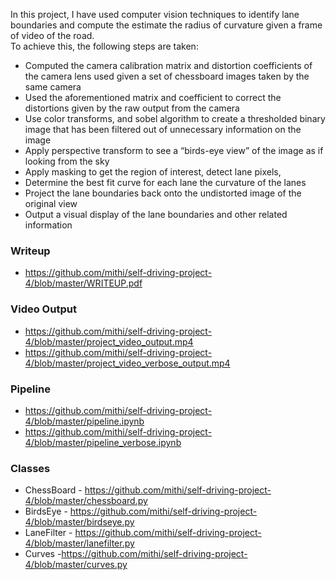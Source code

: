 In this project, I have used computer vision techniques to identify lane boundaries and compute the estimate the radius of curvature given a frame of video of the road.  
To achieve this, the following steps are taken:
- Computed the camera calibration matrix and distortion coefficients of the camera lens used given a set of chessboard images taken by the same camera
- Used the aforementioned matrix and coefficient to correct the distortions given by the raw output from the camera
- Use color transforms, and sobel algorithm to create a thresholded binary image that has been filtered out of unnecessary information on the image 
- Apply perspective transform to see a “birds-eye view” of the image as if looking from the sky 
- Apply masking to get the region of interest, detect lane pixels, 
- Determine the best fit curve for each lane the curvature of the lanes
- Project the lane boundaries back onto the undistorted image of the original view 
- Output a visual display of the lane boundaries and other related information 

### Writeup
- https://github.com/mithi/self-driving-project-4/blob/master/WRITEUP.pdf

### Video Output
- https://github.com/mithi/self-driving-project-4/blob/master/project_video_output.mp4
- https://github.com/mithi/self-driving-project-4/blob/master/project_video_verbose_output.mp4

### Pipeline
- https://github.com/mithi/self-driving-project-4/blob/master/pipeline.ipynb
- https://github.com/mithi/self-driving-project-4/blob/master/pipeline_verbose.ipynb

### Classes
- ChessBoard - https://github.com/mithi/self-driving-project-4/blob/master/chessboard.py
- BirdsEye - https://github.com/mithi/self-driving-project-4/blob/master/birdseye.py
- LaneFilter - https://github.com/mithi/self-driving-project-4/blob/master/lanefilter.py
- Curves -https://github.com/mithi/self-driving-project-4/blob/master/curves.py
